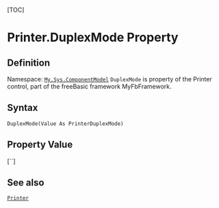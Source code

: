 [TOC]
# Printer.DuplexMode Property

## Definition
Namespace: [`My.Sys.ComponentModel`](My.Sys.ComponentModel.md)
`DuplexMode` is property of the Printer control, part of the freeBasic framework MyFbFramework.
## Syntax
```freeBasic
DuplexMode(Value As PrinterDuplexMode)
```
## Property Value
[``]
## See also
[`Printer`](Printer.md)
